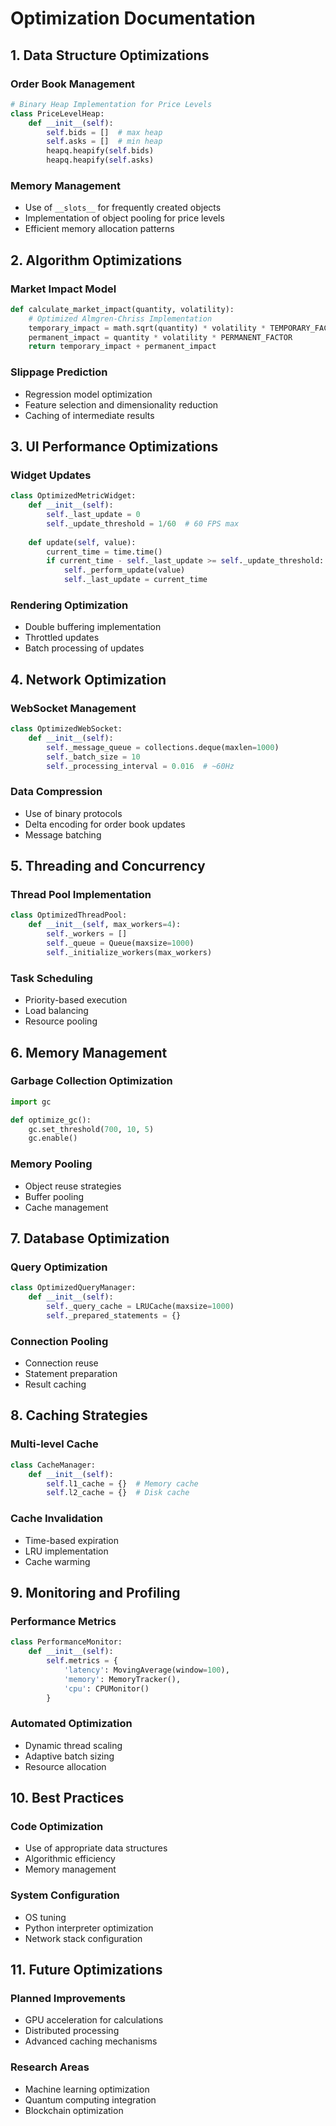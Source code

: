 # Optimization Documentation

## 1. Data Structure Optimizations

### Order Book Management
```python
# Binary Heap Implementation for Price Levels
class PriceLevelHeap:
    def __init__(self):
        self.bids = []  # max heap
        self.asks = []  # min heap
        heapq.heapify(self.bids)
        heapq.heapify(self.asks)
```

### Memory Management
- Use of `__slots__` for frequently created objects
- Implementation of object pooling for price levels
- Efficient memory allocation patterns

## 2. Algorithm Optimizations

### Market Impact Model
```python
def calculate_market_impact(quantity, volatility):
    # Optimized Almgren-Chriss Implementation
    temporary_impact = math.sqrt(quantity) * volatility * TEMPORARY_FACTOR
    permanent_impact = quantity * volatility * PERMANENT_FACTOR
    return temporary_impact + permanent_impact
```

### Slippage Prediction
- Regression model optimization
- Feature selection and dimensionality reduction
- Caching of intermediate results

## 3. UI Performance Optimizations

### Widget Updates
```python
class OptimizedMetricWidget:
    def __init__(self):
        self._last_update = 0
        self._update_threshold = 1/60  # 60 FPS max
        
    def update(self, value):
        current_time = time.time()
        if current_time - self._last_update >= self._update_threshold:
            self._perform_update(value)
            self._last_update = current_time
```

### Rendering Optimization
- Double buffering implementation
- Throttled updates
- Batch processing of updates

## 4. Network Optimization

### WebSocket Management
```python
class OptimizedWebSocket:
    def __init__(self):
        self._message_queue = collections.deque(maxlen=1000)
        self._batch_size = 10
        self._processing_interval = 0.016  # ~60Hz
```

### Data Compression
- Use of binary protocols
- Delta encoding for order book updates
- Message batching

## 5. Threading and Concurrency

### Thread Pool Implementation
```python
class OptimizedThreadPool:
    def __init__(self, max_workers=4):
        self._workers = []
        self._queue = Queue(maxsize=1000)
        self._initialize_workers(max_workers)
```

### Task Scheduling
- Priority-based execution
- Load balancing
- Resource pooling

## 6. Memory Management

### Garbage Collection Optimization
```python
import gc

def optimize_gc():
    gc.set_threshold(700, 10, 5)
    gc.enable()
```

### Memory Pooling
- Object reuse strategies
- Buffer pooling
- Cache management

## 7. Database Optimization

### Query Optimization
```python
class OptimizedQueryManager:
    def __init__(self):
        self._query_cache = LRUCache(maxsize=1000)
        self._prepared_statements = {}
```

### Connection Pooling
- Connection reuse
- Statement preparation
- Result caching

## 8. Caching Strategies

### Multi-level Cache
```python
class CacheManager:
    def __init__(self):
        self.l1_cache = {}  # Memory cache
        self.l2_cache = {}  # Disk cache
```

### Cache Invalidation
- Time-based expiration
- LRU implementation
- Cache warming

## 9. Monitoring and Profiling

### Performance Metrics
```python
class PerformanceMonitor:
    def __init__(self):
        self.metrics = {
            'latency': MovingAverage(window=100),
            'memory': MemoryTracker(),
            'cpu': CPUMonitor()
        }
```

### Automated Optimization
- Dynamic thread scaling
- Adaptive batch sizing
- Resource allocation

## 10. Best Practices

### Code Optimization
- Use of appropriate data structures
- Algorithmic efficiency
- Memory management

### System Configuration
- OS tuning
- Python interpreter optimization
- Network stack configuration

## 11. Future Optimizations

### Planned Improvements
- GPU acceleration for calculations
- Distributed processing
- Advanced caching mechanisms

### Research Areas
- Machine learning optimization
- Quantum computing integration
- Blockchain optimization 